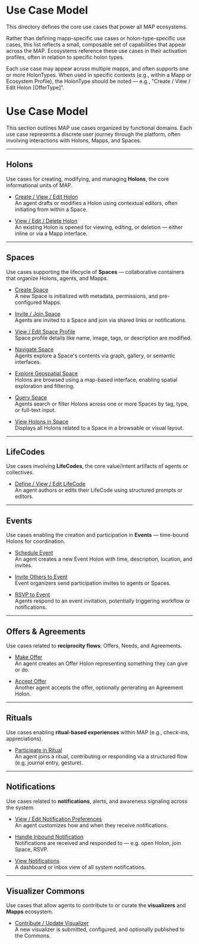# Use Case Model

This directory defines the core use cases that power all MAP ecosystems.

Rather than defining mapp-specific use cases or holon-type-specific use cases, this list reflects a small, composable set of capabilities that appear across the MAP. Ecosystems reference these use cases in their activation profiles, often in relation to specific holon types.

Each use case may appear across multiple mapps, and often supports one or more HolonTypes. When used in specific contexts (e.g., within a Mapp or Ecosystem Profile), the HolonType should be noted — e.g., "Create / View / Edit Holon [OfferType]".

# Use Case Model

This section outlines MAP use cases organized by functional domains. Each use case represents a discrete user journey through the platform, often involving interactions with Holons, Mapps, and Spaces.

---

## Holons

Use cases for creating, modifying, and managing **Holons**, the core informational units of MAP.

- [Create / View / Edit Holon](create-edit-holon.md)  
  An agent drafts or modifies a Holon using contextual editors, often initiating from within a Space.

- [View / Edit / Delete Holon](view-edit-delete-holon.md)  
  An existing Holon is opened for viewing, editing, or deletion — either inline or via a Mapp interface.

---

## Spaces

Use cases supporting the lifecycle of **Spaces** — collaborative containers that organize Holons, agents, and Mapps.

- [Create Space](create-space.md)  
  A new Space is initialized with metadata, permissions, and pre-configured Mapps.

- [Invite / Join Space](invite-join-space.md)  
  Agents are invited to a Space and join via shared links or notifications.

- [View / Edit Space Profile](view-edit-space-profile.md)  
  Space profile details like name, image, tags, or description are modified.

- [Navigate Space](navigate-space.md)  
  Agents explore a Space's contents via graph, gallery, or semantic interfaces.

- [Explore Geospatial Space](explore-geospatial-space.md)  
  Holons are browsed using a map-based interface, enabling spatial exploration and filtering.

- [Query Space](query-space.md)  
  Agents search or filter Holons across one or more Spaces by tag, type, or full-text input.

- [View Holons in Space](view-holons-in-space.md)  
  Displays all Holons related to a Space in a browsable or visual layout.

---

## LifeCodes

Use cases involving **LifeCodes**, the core value/intent artifacts of agents or collectives.

- [Define / View / Edit LifeCode](define-life-code.md)  
  An agent authors or edits their LifeCode using structured prompts or editors.

---

## Events

Use cases enabling the creation and participation in **Events** — time-bound Holons for coordination.

- [Schedule Event](schedule-event.md)  
  An agent creates a new Event Holon with time, description, location, and invites.

- [Invite Others to Event](invite-to-event.md)  
  Event organizers send participation invites to agents or Spaces.

- [RSVP to Event](rsvp-to-event.md)  
  Agents respond to an event invitation, potentially triggering workflow or notifications.

---

## Offers & Agreements

Use cases related to **reciprocity flows**: Offers, Needs, and Agreements.

- [Make Offer](make-offer.md)  
  An agent creates an Offer Holon representing something they can give or do.

- [Accept Offer](accept-offer.md)  
  Another agent accepts the offer, optionally generating an Agreement Holon.

---

## Rituals

Use cases enabling **ritual-based experiences** within MAP (e.g., check-ins, appreciations).

- [Participate in Ritual](participate-in-ritual.md)  
  An agent joins a ritual, contributing or responding via a structured flow (e.g. journal entry, gesture).

---

## Notifications

Use cases related to **notifications**, alerts, and awareness signaling across the system.

- [View / Edit Notification Preferences](view-edit-notification-preferences.md)  
  An agent customizes how and when they receive notifications.

- [Handle Inbound Notification](handle-inbound-notification.md)  
  Notifications are received and responded to — e.g. open Holon, join Space, RSVP.

- [View Notifications](view-notifications.md)  
  A dashboard or inbox view of all system notifications.

---

## Visualizer Commons

Use cases that allow agents to contribute to or curate the **visualizers** and **Mapps** ecosystem.

- [Contribute / Update Visualizer](contribute-visualizer.md)  
  A new visualizer is submitted, configured, and optionally published to the Commons.